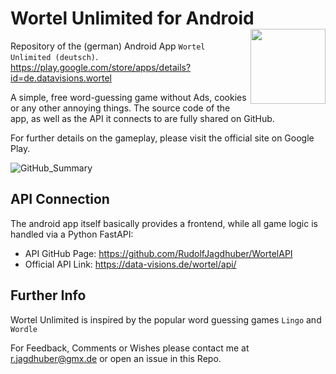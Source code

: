 # Wortel Unlimited for Android <img src="https://user-images.githubusercontent.com/42039093/200065456-0ee2c416-a195-4d7d-a821-744f8b7257bb.png" align="right" height = 120/>

Repository of the (german) Android App `Wortel Unlimited (deutsch)`.
https://play.google.com/store/apps/details?id=de.datavisions.wortel

A simple, free word-guessing game without Ads, cookies or any other 
annoying things. The source code of the app, as well as the API it 
connects to are fully shared on GitHub.

For further details on the gameplay, please visit the official site 
on Google Play.

![GitHub_Summary](https://user-images.githubusercontent.com/42039093/200065504-74d37812-6b76-4436-8e71-876b71a0fbb6.PNG)

## API Connection
The android app itself basically provides a frontend, while all game logic is
handled via a Python FastAPI:
* API GitHub Page: https://github.com/RudolfJagdhuber/WortelAPI
* Official API Link: https://data-visions.de/wortel/api/

## Further Info
Wortel Unlimited is inspired by the popular word guessing games `Lingo` and
`Wordle`

For Feedback, Comments or Wishes please contact me at
r.jagdhuber@gmx.de or open an issue in this Repo.
